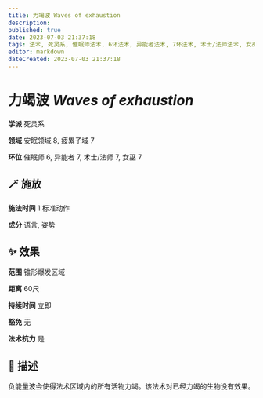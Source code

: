 ```yaml
---
title: 力竭波 Waves of exhaustion
description: 
published: true
date: 2023-07-03 21:37:18
tags: 法术, 死灵系, 催眠师法术, 6环法术, 异能者法术, 7环法术, 术士/法师法术, 女巫法术, 安眠领域, 疲累子域
editor: markdown
dateCreated: 2023-07-03 21:37:18
---
```


# **力竭波** *Waves of exhaustion*

**学派** 死灵系 

**领域** 安眠领域 8, 疲累子域 7

**环位** 催眠师 6, 异能者 7, 术士/法师 7, 女巫 7

## 🪄 施放

**施法时间** 1 标准动作

**成分** 语言, 姿势

## ✨ 效果  

**范围** 锥形爆发区域

**距离** 60尺  

**持续时间** 立即 

**豁免** 无

**法术抗力** 是

## 📖 描述

负能量波会使得法术区域内的所有活物力竭。该法术对已经力竭的生物没有效果。
    